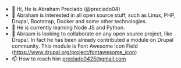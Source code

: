 - 👋 Hi, He is Abraham Preciado (@preciado04)
- 👀 Abraham is interested in all open source stuff, such as Linux, PHP, Drupal, Bootstrap, Docker and some     other technologies.
- 🌱 He is currently learning Node JS and Python.
- 💞️ Abraam is looking to collaborate on any open source project, like Drupal. In fact he has been already contributed a module on
         Drupal community. This module is Font Awesome Icon Field (https://www.drupal.org/project/fontawesome_icon)
- 📫 How to reach him preciado0425@gmail.com

<!---
preciado04/preciado04 is a ✨ special ✨ repository because its `README.md` (this file) appears on your GitHub profile.
You can click the Preview link to take a look at your changes.
--->
